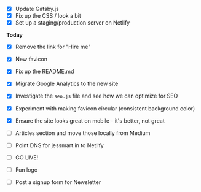 - [x] Update Gatsby.js
- [x] Fix up the CSS / look a bit
- [x] Set up a staging/production server on Netlify

**Today**

- [x] Remove the link for "Hire me"
- [x] New favicon
- [x] Fix up the README.md
- [x] Migrate Google Analytics to the new site
- [x] Investigate the `seo.js` file and see how we can optimize for SEO
- [x] Experiment with making favicon circular (consistent background color)
- [x] Ensure the site looks great on mobile - it's better, not great
- [ ] Articles section and move those locally from Medium

- [ ] Point DNS for jessmart.in to Netlify
- [ ] GO LIVE!

- [ ] Fun logo
- [ ] Post a signup form for Newsletter
